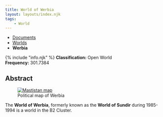 ```yaml
---
title: World of Werbia
layout: layouts/index.njk
tags:
    - World
---
```

<nav class="text-sm breadcrumbs pb-5">
    <ul>
        <li><a href="/docs">Documents</a></li>
        <li><a href="/docs/world">Worlds</a></li>
        <li><b>Werbia</b></li>
    </ul>
</nav>

<div class="alert shadow-lg">
    <div>
        {% include "info.njk" %}
        <span>
        <b>Classification:</b> <span class="text-green-500">Open World</span><br>
        <b>Frequency:</b> 301.7384
        </span>
    </div>
</div>

## Abstract
<figure class="float-left mr-[20px] w-[200px]">
<a href="/assets/img/Werbia_map.png">
<img class="h-[200px] w-auto" src="/assets/img/Werbia_map.png" alt="Mastistan map" />
</a>
<figcaption class="text-slate-700 dark:text-slate-300 break-normal">Political map of Werbia</figcaption>
</figure>

The **World of Werbia**, formerly known as the **World of Sundir** during 1985-1994 is a world in the B2 Cluster.